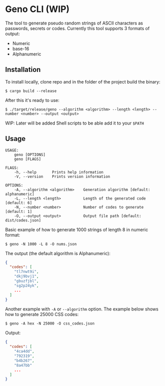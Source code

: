 # Geno CLI (WIP)

The tool to generate pseudo random strings of ASCII characters as passwords, secrets or codes.
Currently this tool supports 3 formats of output:
- Numeric
- base-16
- Alphanumeric

## Installation

To install locally, clone repo and in the folder of the project build the binary:
```
$ cargo build --release
```
After this it's ready to use:
```
$ ./target/release/geno --algorithm <algorithm> --length <length> --number <number> --output <output>

```

WIP: Later will be added Shell scripts to be able add it to your `$PATH`

## Usage 

```
USAGE:
    geno [OPTIONS]
    geno [FLAGS]

FLAGS:
    -h, --help       Prints help information
    -V, --version    Prints version information

OPTIONS:
    -A, --algorithm <algorithm>    Generation algorithm [default: alphanumeric]
    -L, --length <length>          Length of the generated code [default: 6]
    -N, --number <number>          Number of codes to generate [default: 1]
    -O, --output <output>          Output file path [default: dist/codes.json]

```

Basic example of how to generate 1000 strings of length 8 in numeric format:
```
$ geno -N 1000 -L 8 -O nums.json
```

The output (the default algorithm is Alphanumeric):
```json
{
  "codes": [
    "tl7nwt9i",
    "dkj9bvj1",
    "gbuzfjbl",
    "sg2p24yk",
    ...
  ]
}
```

Another example with `-A` or `--algorithm` option. The example below shows how to generate 25000 CSS codes:
```
$ geno -A hex -N 25000 -O css_codes.json
```

Output:
```json
{
  "codes": [
    "4ca4dd",
    "792319",
    "b4b267",
    "8a47bb"
    ...
  ]
}
```
